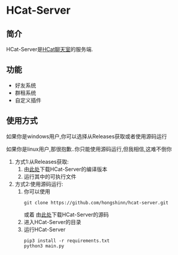 # HCat-Server

## 简介

HCat-Server是[HCat聊天室](https://3455f9504d.goho.co/hcat/login.html)的服务端.

## 功能

- 好友系统
- 群租系统
- 自定义插件

## 使用方式

如果你是windows用户,你可以选择从Releases获取或者使用源码运行

如果你是linux用户,那很抱歉..你只能使用源码运行,但我相信,这难不倒你

1. 方式1:从Releases获取:
    1. 由[此处](https://github.com/hongshinn/hcat-server/releases/latest)下载HCat-Server的编译版本
    2. 运行其中的可执行文件
2. 方式2:使用源码运行:
    1. 你可以使用
        ```shell
        git clone https://github.com/hongshinn/hcat-server.git
        ```
       或着
       由[此处](https://github.com/hongshinn/hcat-server/releases/latest)下载HCat-Server的源码
    2. 进入HCat-Server的目录
    3. 运行HCat-Server
       ```shell
       pip3 install -r requirements.txt
       python3 main.py
       ```
